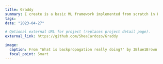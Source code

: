```yaml
---
title: Graddy
summary: I create is a basic ML framework implemented from scratch in Python. It comes with an implementation of AutoGrad, data structures for Tensors and Modules, basic deep learning layers such as Linear and Convolutional layers with ReLU and SoftMax activations, and optimizer classes for SGD and SGD with Momentum.
tags:
date: "2023-04-27"

# Optional external URL for project (replaces project detail page).
external_link: https://github.com/SheaCardozo/Graddy

image:
  caption: From "What is backpropagation really doing?" by 3Blue1Brown
  focal_point: Smart
---
```

